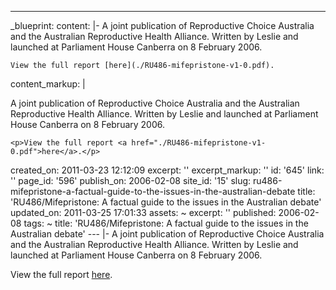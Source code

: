 ---
_blueprint:
  content: |-
    A joint publication of Reproductive Choice Australia and the Australian
    Reproductive Health Alliance. Written by Leslie and launched at
    Parliament House Canberra on 8 February 2006.

    View the full report [here](./RU486-mifepristone-v1-0.pdf).
  content_markup: |
    <p>A joint publication of Reproductive Choice Australia and the Australian
    Reproductive Health Alliance. Written by Leslie and launched at
    Parliament House Canberra on 8 February 2006.</p>

    <p>View the full report <a href="./RU486-mifepristone-v1-0.pdf">here</a>.</p>
  created_on: 2011-03-23 12:12:09
  excerpt: ''
  excerpt_markup: ''
  id: '645'
  link: ''
  page_id: '596'
  publish_on: 2006-02-08
  site_id: '15'
  slug: ru486-mifepristone-a-factual-guide-to-the-issues-in-the-australian-debate
  title: 'RU486/Mifepristone: A factual guide to the issues in the Australian debate'
  updated_on: 2011-03-25 17:01:33
assets: ~
excerpt: ''
published: 2006-02-08
tags: ~
title: 'RU486/Mifepristone: A factual guide to the issues in the Australian debate'
--- |-
  A joint publication of Reproductive Choice Australia and the Australian
  Reproductive Health Alliance. Written by Leslie and launched at
  Parliament House Canberra on 8 February 2006.

  View the full report [here](./RU486-mifepristone-v1-0.pdf).
